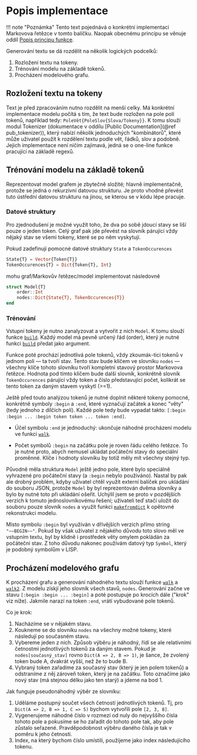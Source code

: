 # Popis implementace

!!! note "Poznámka"
    Tento text pojednává o konkrétní implementaci Markovova řetězce v tomto balíčku. Naopak obecnému principu se věnuje oddíl [Popis principu funkce](@ref).

Generování textu se dá rozdělit na několik logických podcelků:

1. Rozložení textu na tokeny.
2. Trénování modelu na základě tokenů.
3. Procházení modelového grafu.

## Rozložení textu na tokeny

Text je před zpracováním nutno rozdělit na menší celky. Má konkrétní implementace modelu počítá s tím, že text bude rozložen na pole polí tokenů, například tedy: `PoleVět{PoleSlov{Slova/Tokeny}}`. K tomu slouží modul Tokenizer (dokumentace v oddílu [Public Documentation](@ref pub_tokenizer)), který nabízí několik jednoduchých "kombinátorů", které může uživatel použít k rozdělení textu podle vět, řádků, slov a podobně. Jejich implementace není ničím zajímavá, jedná se o one-line funkce pracující na základě regexů.

## Trénování modelu na základě tokenů

Reprezentovat model grafem je zbytečně složité; hlavně implementačně, protože se jedná o rekurzivní datovou strukturu. Je proto vhodné převést tuto ústřední datovou strukturu na jinou, se kterou se v kódu lépe pracuje.

### Datové struktury

Pro zjednodušení je možné využít toho, že dva po sobě jdoucí stavy se liší pouze o jeden token. Celý graf pak jde převést na slovník párující vždy nějaký stav se všemi tokeny, které se po něm vyskytují.

Pokud zadefinuji pomocné datové struktury `State` a `TokenOccurences`

```julia
State{T} = Vector{Token{T}}
TokenOccurences{T} = Dict{Token{T}, Int}
```

mohu graf/Markovův řetězec/model implementovat následovně

```julia
struct Model{T}
    order::Int
    nodes::Dict{State{T}, TokenOccurences{T}}
end
```

### Trénování

Vstupní tokeny je nutno zanalyzovat a vytvořit z nich `Model`. K tomu slouží funkce [`build`](@ref). Každý model má pevně určený řád (order), který je nutné funkci [`build`](@ref) předat jako argument.

Funkce poté prochází jednotlivá pole tokenů, vždy zkoumá``k``-tici tokenů v jednom poli — ta tvoří stav. Tento stav bude klíčem ve slovníku `nodes` — všechny klíče tohoto slovníku tvoří kompletní stavový prostor Markovova řetězce. Hodnota pod tímto klíčem bude další slovník, konkrétně slovník `TokenOccurences` párující vždy token a číslo představující počet, kolikrát se tento token za daným stavem vyskytl (>=1).

Ještě před touto analýzou tokenů je nutné doplnit některé tokeny pomocné, konkrétně symboly `:begin` a `:end`, které vyznačují začátek a konec "věty" (tedy jednoho z dílčích polí). Každé pole tedy bude vypadat takto: `[:begin :begin ... :begin token token ... token :end]`.

- Účel symbolu `:end` je jednoduchý: ukončuje náhodné procházení modelu ve funkci [`walk`](@ref).

- Počet symbolů `:begin` na začátku pole je roven řádu celého řetězce. To je nutné proto, abych nemusel ukládat počáteční stavy do speciální proměnné. Klíče i hodnoty slovníku by totiž měly mít všechny stejný typ.

Původně měla struktura `Model` ještě jedno pole, které bylo speciálně vyhrazené pro počáteční stavy (a `:begin` nebylo používáno). Nastal by pak ale drobný problém, kdyby uživatel chtěl využít externí balíček pro ukládání do souboru JSON, protože `Model` by byl reprezentován dvěma slovníky a bylo by nutné toto při ukládání ošeřit. Uchýlil jsem se proto v pozdějších verzích k tomuto jednoslovníkovému řešení; uživateli teď stačí uložit do souboru pouze slovník `nodes` a využít funkci [`makefromdict`](@ref) k opětovné rekonstrukci modelu.

Místo symbolu `:begin` byl využíván v dřívějších verzích přímo string `"~~BEGIN~~"`. Pokud by však uživatel z nějakého důvodu toto slovo měl ve vstupním textu, byl by klidně i prostředek věty omylem pokládán za počáteční stav. Z toho důvodu nakonec používám datový typ `Symbol`, který je podobný symbolům v LISP.


## Procházení modelového grafu

K procházení grafu a generování náhodného textu slouží funkce [`walk`](@ref) a [`walk2`](@ref). Z modelu získjí jeho slovník všech stavů, `nodes`. Generování začne ve stavu `[:begin :begin ... :begin]` a poté postupuje po krocích dále ("krok" viz níže). Jakmile narazí na token `:end`, vrátí vybudované pole tokenů.

Co je krok:
1. Nacházíme se v nějakém stavu.
2. Koukneme se do slovníku `nodes` na všechny možné tokeny, které následují po současném stavu.
3. Vybereme jeden z nich. Způsob výběru je náhodný, řídí se ale relativními četnostmi jednotlivých tokenů za daným stavem. Pokud je `nodes[současný_stav]` rovno `Dict(A => 2, B => 1)`, je šance, že zvolený token bude A, dvakrát vyšší, než že to bude B.
4. Vybraný token zařadíme za současný stav (který je jen polem tokenů) a odstraníme z něj zároveň token, který je na začátku. Toto označíme jako nový stav (má stejnou délku jako ten starý) a jdeme na bod 1.

Jak funguje pseudonáhodný výběr ze slovníku:
1. Uděláme postupný součet všech četností jednotlivých tokenů. Tj, pro `Dict(A => 2, B => 1, C => 5)` bychom vytvořili pole `[2, 3, 8]`.
2. Vygenerujeme náhodné číslo v rozmezí od nuly do nejvyššího čísla tohoto pole a pokusíme se ho zařadit do tohoto pole tak, aby pole zůstalo seřazené. Pravděpodobnost výběru daného čísla je tak v poměru k jeho četnosti.
3. Index, na který bychom číslo umístili, použijeme jako index následujícího tokenu.
